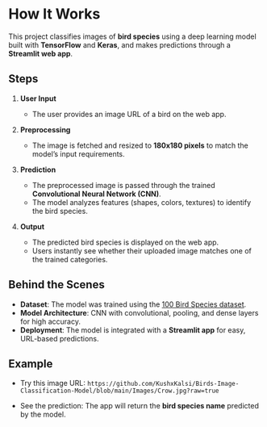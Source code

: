 # How It Works

This project classifies images of **bird species** using a deep learning model built with **TensorFlow** and **Keras**, and makes predictions through a **Streamlit web app**.

## Steps

1. **User Input**

   * The user provides an image URL of a bird on the web app.

2. **Preprocessing**

   * The image is fetched and resized to **180x180 pixels** to match the model’s input requirements.

3. **Prediction**

   * The preprocessed image is passed through the trained **Convolutional Neural Network (CNN)**.
   * The model analyzes features (shapes, colors, textures) to identify the bird species.

4. **Output**

   * The predicted bird species is displayed on the web app.
   * Users instantly see whether their uploaded image matches one of the trained categories.

## Behind the Scenes

* **Dataset**: The model was trained using the [100 Bird Species dataset](https://www.kaggle.com/datasets/gpiosenka/100-bird-species).
* **Model Architecture**: CNN with convolutional, pooling, and dense layers for high accuracy.
* **Deployment**: The model is integrated with a **Streamlit app** for easy, URL-based predictions.

## Example

* Try this image URL:
  `https://github.com/KushxKalsi/Birds-Image-Classification-Model/blob/main/Images/Crow.jpg?raw=true`



* See the prediction:
  The app will return the **bird species name** predicted by the model.
